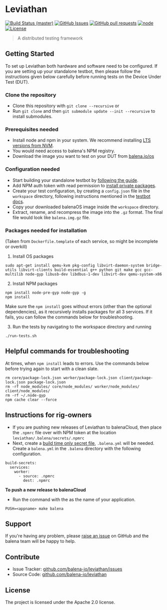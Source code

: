 # Leviathan

[![Build Status (master)](https://jenkins.dev.resin.io/buildStatus/icon?job=balena-tests-master)](https://jenkins.dev.resin.io/job/balena-tests-master/)
[![GitHub Issues](https://img.shields.io/github/issues/balena-io/leviathan.svg)](https://github.com/balena-io/leviathan/issues)
[![GitHub pull requests](https://img.shields.io/github/issues-pr/balena-io/leviathan.svg)](https://github.com/balena-io/leviathan/pulls)
[![node](https://img.shields.io/badge/node-v9.0.0-green.svg)](https://nodejs.org/download/release/v9.0.0/)
[![License](https://img.shields.io/badge/license-APACHE%202.0-blue.svg)](https://opensource.org/licenses/Apache-2.0)

> A distributed testing framework 

## Getting Started

To set up Leviathan both hardware and software need to be configured. If you are setting up your standalone testbot, then please follow the instructions given below carefully before running tests on the Device Under Test (DUT). 


### Clone the repository

- Clone this repository with `git clone --recursive` or   
- Run `git clone` and then `git submodule update --init --recursive` to install submodules.


### Prerequisites needed

- Install node and npm in your system. We recommend installing [LTS versions from NVM](https://github.com/nvm-sh/nvm#install--update-script).
- You would need access to balena's NPM registry.
- Download the image you want to test on your DUT from [balena.io/os](balena.io/os)


### Configuration needed

- Start building your standalone testbot by [following the guide](https://github.com/balena-io/testbot/blob/master/documentation/getting-started.md#quick-start-guide-for-testbot). 
- Add NPM auth token with read permission to [install private packages](https://docs.npmjs.com/using-private-packages-in-a-ci-cd-workflow#create-and-check-in-a-project-specific-npmrc-file).
- Create your test configuration, by creating a `config.json` file in the `workspace` directory, following instructions mentioned in the [testbot docs](https://github.com/balena-io/testbot/blob/master/documentation/getting-started.md#run-your-first-test).
- Copy your downloaded balenaOS image inside the `workspace` directory.
- Extract, rename, and recompress the image into the `.gz` format. The final file would look like `balena.img.gz` file.


### Packages needed for installation

(Taken from `Dockerfile.template` of each service, so might be incomplete or overkill)

1. Install OS packages

```
sudo apt-get install qemu-kvm pkg-config libvirt-daemon-system bridge-utils libvirt-clients build-essential g++ python git make gcc gcc-multilib node-gyp libusb-dev libdbus-1-dev libvirt-dev qemu-system-x86
```

2. Install NPM packages

```
npm install node-pre-gyp node-gyp -g
npm install
```

Make sure the `npm install` goes without errors (other than the optional dependencies), as it recursively installs packages for all 3 services. If it fails, you can follow the commands below for troubleshooting. 


3. Run the tests by navigating to the workspace directory and running 

```
./run-tests.sh
```

## Helpful commands for troubleshooting

At times, when `npm install` leads to errors. Use the commands below before trying again to start with a clean slate.

```
rm core/package-lock.json worker/package-lock.json client/package-lock.json package-lock.json
rm -rf node_modules/ core/node_modules/ worker/node_modules/ client/node_modules/
rm -rf ~/.node-gyp
npm cache clear --force
```


## Instructions for rig-owners 

- If you are pushing new releases of Leviathan to balenaCloud, then place the `.npmrc` file over with NPM token at the location `leviathan/.balena/secrets/.npmrc`
- Next, create a [build time only secret file](https://www.balena.io/docs/learn/deploy/deployment/#build-time-secrets-and-variables), `.balena.yml` will be needed. Create a `balena.yml` in the `.balena` directory with the following configuration. 

```
build-secrets:
  services:
    worker:
      - source: .npmrc
        dest: .npmrc
```


**To push a new release to balenaCloud**

- Run the command with the <appname> as the name of your application.

```
PUSH=<appname> make balena
```

## Support

If you're having any problem, please [raise an issue][newissue] on GitHub and the balena team will be happy to help.

## Contribute

- Issue Tracker: [github.com/balena-io/leviathan/issues][issues]
- Source Code: [github.com/balena-io/leviathan][source]

## License

The project is licensed under the Apache 2.0 license.

[issues]: https://github.com/balena-io/leviathan/issues
[newissue]: https://github.com/balena-io/leviathan/issues/new
[source]: https://github.com/balena-io/leviathan
